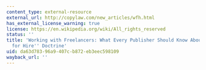 ```yaml
---
content_type: external-resource
external_url: http://copylaw.com/new_articles/wfh.html
has_external_license_warning: true
license: https://en.wikipedia.org/wiki/All_rights_reserved
status: ''
title: 'Working with Freelancers: What Every Publisher Should Know About the ''Work
  for Hire'' Doctrine'
uid: da63d783-96a9-407c-b872-eb3eec598109
wayback_url: ''
---
```

